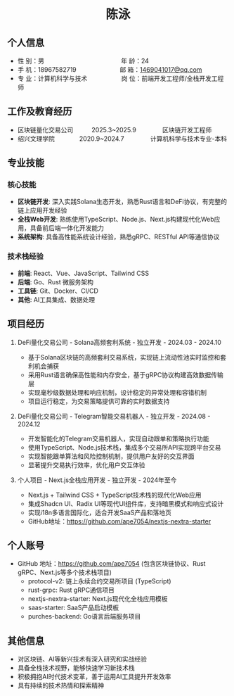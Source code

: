  <center>
     <h1>陈泳</h1>
 </center>

## 个人信息

* 性 别：男&emsp;&emsp;&emsp;&emsp;&emsp;&emsp;&emsp;&emsp;&emsp;&emsp;&emsp;&emsp;&ensp;年 龄：24
* 手 机：18967582719 &emsp;&emsp;&emsp;&emsp;&emsp;&emsp;&ensp;  邮 箱：1469041017@qq.com
* 专 业：计算机科学与技术 &emsp;&emsp;&emsp;&emsp;&emsp; 岗 位：前端开发工程师/全栈开发工程师

## 工作及教育经历

* 区块链量化交易公司&emsp;&emsp;&emsp;2025.3~2025.9&emsp;&emsp;&emsp;&emsp; 区块链开发工程师
* 绍兴文理学院&emsp;&emsp;&emsp;&emsp;2020.9~2024.7&emsp;&emsp;&emsp;&emsp; 计算机科学与技术专业-本科

## 专业技能

### 核心技能
* **区块链开发**: 深入实践Solana生态开发，熟悉Rust语言和DeFi协议，有完整的链上应用开发经验
* **全栈Web开发**: 熟练使用TypeScript、Node.js、Next.js构建现代化Web应用，具备前后端一体化开发能力
* **系统架构**: 具备高性能系统设计经验，熟悉gRPC、RESTful API等通信协议

### 技术栈经验
* **前端**: React、Vue、JavaScript、Tailwind CSS
* **后端**: Go、Rust 微服务架构
* **工具链**: Git、Docker、CI/CD
* **其他**: AI工具集成、数据处理

## 项目经历

1. DeFi量化交易公司 - Solana高频套利系统 - 独立开发 - 2024.03 - 2024.10
    * 基于Solana区块链的高频套利交易系统，实现链上流动性池实时监控和套利机会捕获
    * 采用Rust语言确保高性能和内存安全，基于gRPC协议构建高效数据传输层
    * 实现毫秒级数据处理和响应机制，设计稳定的异常处理和容错机制
    * 项目运行稳定，为交易策略提供可靠的实时数据支持

2. DeFi量化交易公司 - Telegram智能交易机器人 - 独立开发 - 2024.08 - 2024.12
    * 开发智能化的Telegram交易机器人，实现自动跟单和策略执行功能
    * 使用TypeScript、Node.js技术栈，集成多个交易所API实现跨平台交易
    * 实现智能跟单算法和风险控制机制，提供用户友好的交互界面
    * 显著提升交易执行效率，优化用户交互体验

3. 个人项目 - Next.js全栈应用开发 - 独立开发 - 2024年至今
    * Next.js + Tailwind CSS + TypeScript技术栈的现代化Web应用
    * 集成Shadcn UI、Radix UI等现代UI组件库，支持暗黑模式和响应式设计
    * 实现i18n多语言国际化，适合开发SaaS产品和落地页
    * GitHub地址：https://github.com/ape7054/nextjs-nextra-starter

## 个人账号
* GitHub 地址：https://github.com/ape7054 (包含区块链协议、Rust gRPC、Next.js等多个技术栈项目)
  - protocol-v2: 链上永续合约交易所项目 (TypeScript)
  - rust-grpc: Rust gRPC通信项目 
  - nextjs-nextra-starter: Next.js现代化全栈应用模板
  - saas-starter: SaaS产品启动模板
  - purches-backend: Go语言后端服务项目

## 其他信息
* 对区块链、AI等新兴技术有深入研究和实战经验
* 具备全栈技术视野，能够快速学习新技术栈
* 积极拥抱AI时代技术变革，善于运用AI工具提升开发效率
* 具有持续的技术热情和探索精神


